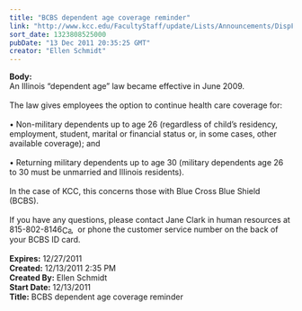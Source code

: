 ```yaml
---
title: "BCBS dependent age coverage reminder"
link: "http://www.kcc.edu/FacultyStaff/update/Lists/Announcements/DispForm.aspx?ID=561"
sort_date: 1323808525000
pubDate: "13 Dec 2011 20:35:25 GMT"
creator: "Ellen Schmidt"
---
```


<div><b>Body:</b> <div class=ExternalClass3BF7AA9A16AC484BAB8AC0EF30C93E4B><div>An Illinois “dependent age” law became effective in June 2009. </div>
<div> </div>
<div>The law gives employees the option to continue health care coverage for:</div>
<div><br>• Non-military dependents up to age 26 (regardless of child’s residency, employment, student, marital or financial status or, in some cases, other available coverage); and</div>
<div><br>• Returning military dependents up to age 30 (military dependents age 26 to 30 must be unmarried and Illinois residents).</div>
<div> </div>
<div>In the case of KCC, this concerns those with Blue Cross Blue Shield (BCBS). </div>
<div> </div>
<div>If you have any questions, please contact Jane Clark in human resources at <span style="white-space:nowrap" class=baec5a81-e4d6-4674-97f3-e9220f0136c1>815-802-8146<a style="border-bottom:medium none;position:static !important;border-left:medium none;margin:0px;width:16px;bottom:0px;display:inline;white-space:nowrap;float:none;height:16px;vertical-align:middle;overflow:hidden;border-top:medium none;top:0px;cursor:hand;right:0px;border-right:medium none;left:0px" title="Call: 815-802-8146" href="#"><img style="border-bottom:medium none;position:static !important;border-left:medium none;margin:0px;width:16px;bottom:0px;display:inline;white-space:nowrap;float:none;height:16px;vertical-align:middle;overflow:hidden;border-top:medium none;top:0px;cursor:hand;right:0px;border-right:medium none;left:0px" title="Call: 815-802-8146"></a></span>,  or phone the customer service number on the back of your BCBS ID card.</div>
<div> </div></div></div>
<div><b>Expires:</b> 12/27/2011</div>
<div><b>Created:</b> 12/13/2011 2:35 PM</div>
<div><b>Created By:</b> Ellen Schmidt</div>
<div><b>Start Date:</b> 12/13/2011</div>
<div><b>Title:</b> BCBS dependent age coverage reminder</div>
